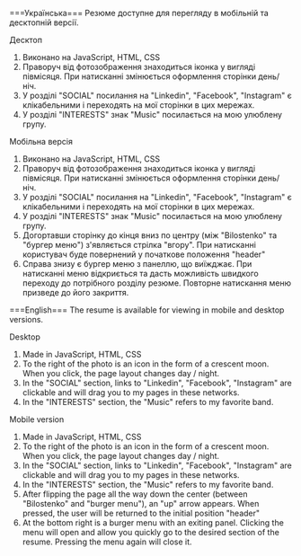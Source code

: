 ===Українська===
Резюме доступне для перегляду в мобільній та десктопній версії.

Десктоп

1. Виконано на JavaScript, HTML, CSS
2. Праворуч від фотозображення знаходиться іконка у вигляді півмісяця. При натисканні змінюється оформлення сторінки день/ніч.
3. У розділі "SOCIAL" посилання на "Linkedin", "Facebook", "Instagram" є клікабельними і переходять на мої сторінки в цих мережах.
4. У розділі "INTERESTS" знак "Music" посилається на мою улюблену групу.

Мобільна версія

1. Виконано на JavaScript, HTML, CSS
2. Праворуч від фотозображення знаходиться іконка у вигляді півмісяця. При натисканні змінюється оформлення сторінки день/ніч.
3. У розділі "SOCIAL" посилання на "Linkedin", "Facebook", "Instagram" є клікабельними і переходять на мої сторінки в цих мережах.
4. У розділі "INTERESTS" знак "Music" посилається на мою улюблену групу.
5. Догортавши сторінку до кінця вниз по центру (між "Bilostenko" та "бургер меню") з'являється стрілка "вгору". При натисканні користувач буде повернений у початкове положення "header"
6. Справа знизу є бургер меню з панеллю, що виїжджає. При натисканні меню відкриється та дасть можливість швидкого переходу до потрібного розділу резюме. Повторне натискання меню призведе до його закриття.


===English===
The resume is available for viewing in mobile and desktop versions.

Desktop

1. Made in JavaScript, HTML, CSS
2. To the right of the photo is an icon in the form of a crescent moon. When you click, the page layout changes day / night.
3. In the "SOCIAL" section, links to "Linkedin", "Facebook", "Instagram" are clickable and will drag you to my pages in these networks.
4. In the "INTERESTS" section, the "Music" refers to my favorite band.

Mobile version

1. Made in JavaScript, HTML, CSS
2. To the right of the photo is an icon in the form of a crescent moon. When you click, the page layout changes day / night.
3. In the "SOCIAL" section, links to "Linkedin", "Facebook", "Instagram" are clickable and will drag you to my pages in these networks.
4. In the "INTERESTS" section, the "Music" refers to my favorite band.
5. After flipping the page all the way down the center (between "Bilostenko" and "burger menu"), an "up" arrow appears. When pressed, the user will be returned to the initial position "header"
6. At the bottom right is a burger menu with an exiting panel. Clicking the menu will open and allow you quickly go to the desired section of the resume. Pressing the menu again will close it.
